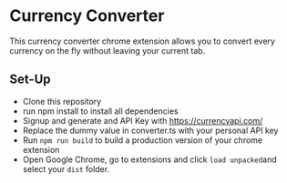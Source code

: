 # Currency Converter

This currency converter chrome extension allows you to convert every currency on the fly without leaving your current tab.

## Set-Up
- Clone this repository
- run npm install to install all dependencies
- Signup and generate and API Key with https://currencyapi.com/
- Replace the dummy value in converter.ts with your personal API key
- Run `npm run build` to build a production version of your chrome extension
- Open Google Chrome, go to extensions and click `load unpacked`and select your `dist` folder. 